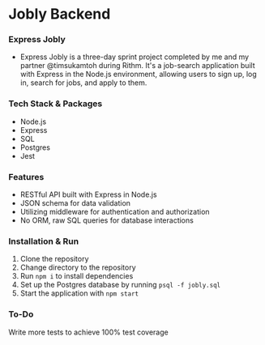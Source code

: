 # Jobly Backend

### Express Jobly

- Express Jobly is a three-day sprint project completed by me and my partner @timsukamtoh during Rithm. It's a job-search application built with Express in the Node.js environment, allowing users to sign up, log in, search for jobs, and apply to them.

### Tech Stack & Packages
- Node.js
- Express
- SQL
- Postgres
- Jest

  
### Features
- RESTful API built with Express in Node.js
- JSON schema for data validation
- Utilizing middleware for authentication and authorization
- No ORM, raw SQL queries for database interactions
  
### Installation & Run
1. Clone the repository
2. Change directory to the repository
3. Run `npm i` to install dependencies
4. Set up the Postgres database by running `psql -f jobly.sql`
5. Start the application with `npm start`


### To-Do
Write more tests to achieve 100% test coverage
